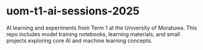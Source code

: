 # uom-t1-ai-sessions-2025
AI learning and experiments from Term 1 at the University of Moratuwa. This repo includes model training notebooks, learning materials, and small projects exploring core AI and machine learning concepts.

